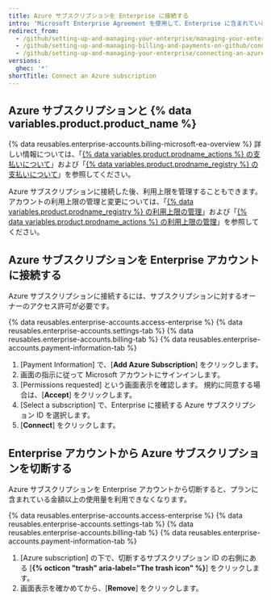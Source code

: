 ```yaml
---
title: Azure サブスクリプションを Enterprise に接続する
intro: 'Microsoft Enterprise Agreement を使用して、Enterprise に含まれている金額を超える {% data variables.product.prodname_actions %} および {% data variables.product.prodname_registry %} の使用を有効化して支払うことができます。'
redirect_from:
  - /github/setting-up-and-managing-your-enterprise/managing-your-enterprise-account/connecting-an-azure-subscription-to-your-enterprise
  - /github/setting-up-and-managing-billing-and-payments-on-github/connecting-an-azure-subscription-to-your-enterprise
  - /github/setting-up-and-managing-your-enterprise/connecting-an-azure-subscription-to-your-enterprise
versions:
  ghec: '*'
shortTitle: Connect an Azure subscription
---
```


## Azure サブスクリプションと {% data variables.product.product_name %}

{% data reusables.enterprise-accounts.billing-microsoft-ea-overview %} 詳しい情報については、「[{% data variables.product.prodname_actions %} の支払いについて](/billing/managing-billing-for-github-actions/about-billing-for-github-actions)」および「[{% data variables.product.prodname_registry %} の支払いについて](/billing/managing-billing-for-github-packages/about-billing-for-github-packages)」を参照してください。

Azure サブスクリプションに接続した後、利用上限を管理することもできます。 アカウントの利用上限の管理と変更については、「[{% data variables.product.prodname_registry %} の利用上限の管理](/billing/managing-billing-for-github-packages/managing-your-spending-limit-for-github-packages)」および「[{% data variables.product.prodname_actions %} の利用上限の管理](/billing/managing-billing-for-github-actions/managing-your-spending-limit-for-github-actions)」を参照してください。

## Azure サブスクリプションを Enterprise アカウントに接続する

Azure サブスクリプションに接続するには、サブスクリプションに対するオーナーのアクセス許可が必要です。

{% data reusables.enterprise-accounts.access-enterprise %}
{% data reusables.enterprise-accounts.settings-tab %}
{% data reusables.enterprise-accounts.billing-tab %}
{% data reusables.enterprise-accounts.payment-information-tab %}
1. [Payment Information] で、[**Add Azure Subscription**] をクリックします。
1. 画面の指示に従って Microsoft アカウントにサインインします。
1. [Permissions requested] という画面表示を確認します。 規約に同意する場合は、[**Accept**] をクリックします。
1. [Select a subscription] で、Enterprise に接続する Azure サブスクリプション ID を選択します。
1. [**Connect**] をクリックします。

## Enterprise アカウントから Azure サブスクリプションを切断する

Azure サブスクリプションを Enterprise アカウントから切断すると、プランに含まれている金額以上の使用量を利用できなくなります。

{% data reusables.enterprise-accounts.access-enterprise %}
{% data reusables.enterprise-accounts.settings-tab %}
{% data reusables.enterprise-accounts.billing-tab %}
{% data reusables.enterprise-accounts.payment-information-tab %}
1. [Azure subscription] の下で、切断するサブスクリプション ID の右側にある [**{% octicon "trash" aria-label="The trash icon" %}**] をクリックします。
1. 画面表示を確かめてから、[**Remove**] をクリックします。
